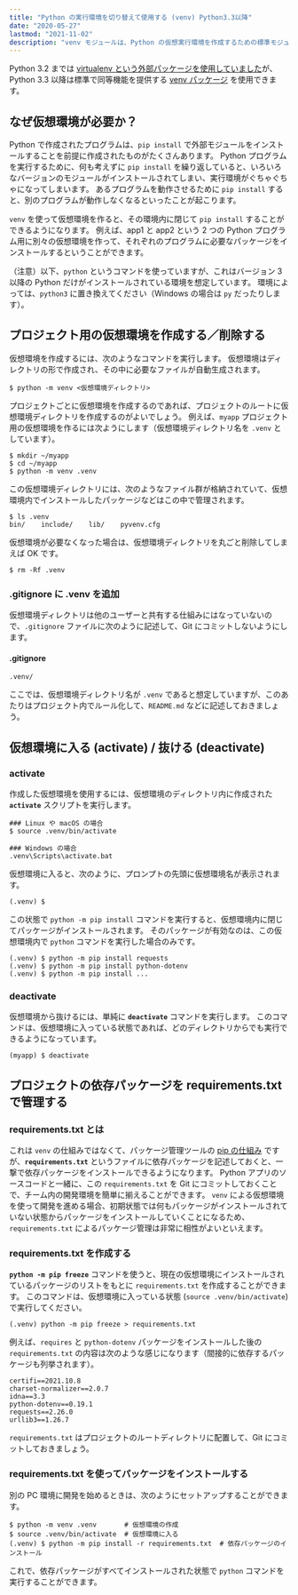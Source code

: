 ```yaml
---
title: "Python の実行環境を切り替えて使用する (venv) Python3.3以降"
date: "2020-05-27"
lastmod: "2021-11-02"
description: "venv モジュールは、Python の仮想実行環境を作成するための標準モジュールです。"
---
```


Python 3.2 までは [virtualenv という外部パッケージを使用していました](./virtualenv.html)が、Python 3.3 以降は標準で同等機能を提供する [venv パッケージ](https://docs.python.org/ja/3/tutorial/venv.html) を使用できます。


なぜ仮想環境が必要か？
----

Python で作成されたプログラムは、`pip install` で外部モジュールをインストールすることを前提に作成されたものがたくさんあります。
Python プログラムを実行するために、何も考えずに `pip install` を繰り返していると、いろいろなバージョンのモジュールがインストールされてしまい、実行環境がぐちゃぐちゃになってしまいます。
あるプログラムを動作させるために `pip install` すると、別のプログラムが動作しなくなるといったことが起こります。

`venv` を使って仮想環境を作ると、その環境内に閉じて `pip install` することができるようになります。
例えば、app1 と app2 という 2 つの Python プログラム用に別々の仮想環境を作って、それぞれのプログラムに必要なパッケージをインストールするということができます。

（注意）以下、`python` というコマンドを使っていますが、これはバージョン 3 以降の Python だけがインストールされている環境を想定しています。
環境によっては、`python3` に置き換えてください（Windows の場合は `py` だったりします）。


プロジェクト用の仮想環境を作成する／削除する
----

仮想環境を作成するには、次のようなコマンドを実行します。
仮想環境はディレクトリの形で作成され、その中に必要なファイルが自動生成されます。

```
$ python -m venv <仮想環境ディレクトリ>
```

プロジェクトごとに仮想環境を作成するのであれば、プロジェクトのルートに仮想環境ディレクトリを作成するのがよいでしょう。
例えば、`myapp` プロジェクト用の仮想環境を作るには次ようにします（仮想環境ディレクトリ名を `.venv` としています）。

```
$ mkdir ~/myapp
$ cd ~/myapp
$ python -m venv .venv
```

この仮想環境ディレクトリには、次のようなファイル群が格納されていて、仮想環境内でインストールしたパッケージなどはこの中で管理されます。

```
$ ls .venv
bin/    include/    lib/    pyvenv.cfg
```

仮想環境が必要なくなった場合は、仮想環境ディレクトリを丸ごと削除してしまえば OK です。

```
$ rm -Rf .venv
```

### .gitignore に .venv を追加

仮想環境ディレクトリは他のユーザーと共有する仕組みにはなっていないので、`.gitignore` ファイルに次のように記述して、Git にコミットしないようにします。

#### .gitignore

```
.venv/
```

ここでは、仮想環境ディレクトリ名が `.venv` であると想定していますが、このあたりはプロジェクト内でルール化して、`README.md` などに記述しておきましょう。


仮想環境に入る (activate) / 抜ける (deactivate)
----

### activate

作成した仮想環境を使用するには、仮想環境のディレクトリ内に作成された __`activate`__ スクリプトを実行します。

```
### Linux や macOS の場合
$ source .venv/bin/activate

### Windows の場合
.venv\Scripts\activate.bat
```

仮想環境に入ると、次のように、プロンプトの先頭に仮想環境名が表示されます。

```
(.venv) $
```

この状態で `python -m pip install` コマンドを実行すると、仮想環境内に閉じてパッケージがインストールされます。
そのパッケージが有効なのは、この仮想環境内で `python` コマンドを実行した場合のみです。

```
(.venv) $ python -m pip install requests
(.venv) $ python -m pip install python-dotenv
(.venv) $ python -m pip install ...
```

### deactivate

仮想環境から抜けるには、単純に __`deactivate`__ コマンドを実行します。
このコマンドは、仮想環境に入っている状態であれば、どのディレクトリからでも実行できるようになっています。

```
(myapp) $ deactivate
```


プロジェクトの依存パッケージを requirements.txt で管理する
-----

### requirements.txt とは

これは `venv` の仕組みではなくて、パッケージ管理ツールの [pip の仕組み](https://pip.pypa.io/en/latest/user_guide/#requirements-files) ですが、__`requirements.txt`__ というファイルに依存パッケージを記述しておくと、一撃で依存パッケージをインストールできるようになります。
Python アプリのソースコードと一緒に、この `requirements.txt` を Git にコミットしておくことで、チーム内の開発環境を簡単に揃えることができます。
`venv` による仮想環境を使って開発を進める場合、初期状態では何もパッケージがインストールされていない状態からパッケージをインストールしていくことになるため、`requirements.txt` によるパッケージ管理は非常に相性がよいといえます。

### requirements.txt を作成する

__`python -m pip freeze`__ コマンドを使うと、現在の仮想環境にインストールされているパッケージのリストをもとに `requirements.txt` を作成することができます。
このコマンドは、仮想環境に入っている状態 (`source .venv/bin/activate`) で実行してください。

```
(.venv) python -m pip freeze > requirements.txt
```

例えば、`requires` と `python-dotenv` パッケージをインストールした後の `requirements.txt` の内容は次のような感じになります（間接的に依存するパッケージも列挙されます）。

```
certifi==2021.10.8
charset-normalizer==2.0.7
idna==3.3
python-dotenv==0.19.1
requests==2.26.0
urllib3==1.26.7
```

`requirements.txt` はプロジェクトのルートディレクトリに配置して、Git にコミットしておきましょう。

### requirements.txt を使ってパッケージをインストールする

別の PC 環境に開発を始めるときは、次のようにセットアップすることができます。

```
$ python -m venv .venv       # 仮想環境の作成
$ source .venv/bin/activate  # 仮想環境に入る
(.venv) $ python -m pip install -r requirements.txt  # 依存パッケージのインストール
```

これで、依存パッケージがすべてインストールされた状態で `python` コマンドを実行することができます。

